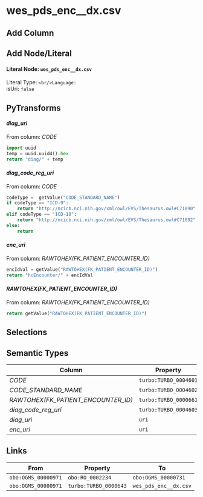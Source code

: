 # wes_pds_enc__dx.csv

## Add Column

## Add Node/Literal
#### Literal Node: `wes_pds_enc__dx.csv`
Literal Type: ``
<br/>Language: ``
<br/>isUri: `false`


## PyTransforms
#### _diag_uri_
From column: _CODE_
``` python
import uuid
temp = uuid.uuid4().hex
return "diag/" + temp
```

#### _diag_code_reg_uri_
From column: _CODE_
``` python
codeType =  getValue("CODE_STANDARD_NAME")
if codeType == "ICD-9":
    return "http://ncicb.nci.nih.gov/xml/owl/EVS/Thesaurus.owl#C71890"
elif codeType == "ICD-10":
    return "http://ncicb.nci.nih.gov/xml/owl/EVS/Thesaurus.owl#C71892"
else:
    return
```

#### _enc_uri_
From column: _RAWTOHEX(FK_PATIENT_ENCOUNTER_ID)_
``` python
encIdVal = getValue("RAWTOHEX(FK_PATIENT_ENCOUNTER_ID)")
return "hcEncounter/" + encIdVal

```

#### _RAWTOHEX(FK_PATIENT_ENCOUNTER_ID)_
From column: _RAWTOHEX(FK_PATIENT_ENCOUNTER_ID)_
``` python
return getValue("RAWTOHEX(FK_PATIENT_ENCOUNTER_ID)")
```


## Selections

## Semantic Types
| Column | Property | Class |
|  ----- | -------- | ----- |
| _CODE_ | `turbo:TURBO_0004601` | `obo:OGMS_00000731`|
| _CODE_STANDARD_NAME_ | `turbo:TURBO_0004602` | `obo:OGMS_00000731`|
| _RAWTOHEX(FK_PATIENT_ENCOUNTER_ID)_ | `turbo:TURBO_0000661` | `obo:OGMS_00000971`|
| _diag_code_reg_uri_ | `turbo:TURBO_0004603` | `obo:OGMS_00000731`|
| _diag_uri_ | `uri` | `obo:OGMS_00000731`|
| _enc_uri_ | `uri` | `obo:OGMS_00000971`|


## Links
| From | Property | To |
|  --- | -------- | ---|
| `obo:OGMS_00000971` | `obo:RO_0002234` | `obo:OGMS_00000731`|
| `obo:OGMS_00000971` | `turbo:TURBO_0000643` | `wes_pds_enc__dx.csv`|
